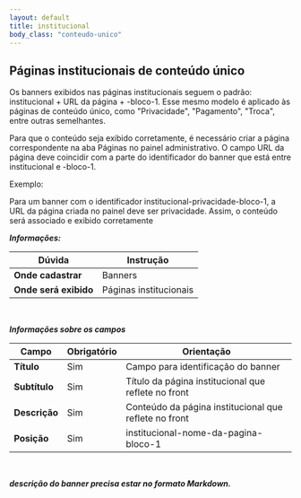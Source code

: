 ```yaml
---
layout: default
title: institucional
body_class: "conteudo-unico"
---
```



## Páginas institucionais de conteúdo único


Os banners exibidos nas páginas institucionais seguem o padrão: institucional + URL da página + -bloco-1. Esse mesmo modelo é aplicado às páginas de conteúdo único, como "Privacidade", "Pagamento", "Troca", entre outras semelhantes.

Para que o conteúdo seja exibido corretamente, é necessário criar a página correspondente na aba Páginas no painel administrativo. O campo URL da página deve coincidir com a parte do identificador do banner que está entre institucional e -bloco-1.

Exemplo:

Para um banner com o identificador institucional-privacidade-bloco-1, a URL da página criada no painel deve ser privacidade.
Assim, o conteúdo será associado e exibido corretamente



**_Informações:_**

| Dúvida                | Instrução                                                        |
| --------------------- | ---------------------------------------------------------------- |
| **Onde cadastrar**    | Banners                                                          |
| **Onde será exibido** | Páginas institucionais |


&nbsp;


***Informações sobre os campos***

| Campo         | Obrigatório         | Orientação                                |
| ------------- | ------------------- | ----------------------------------------- |
| **Título**      | Sim      | Campo para identificação do banner                       |
| **Subtítulo**    | Sim | Título da página institucional que reflete no front     |
| **Descrição** | Sim | Conteúdo da página institucional que reflete no front     |
| **Posição** | Sim | institucional-nome-da-pagina-bloco-1     |

<br>

***descrição do banner precisa estar no formato Markdown.***

<br>
